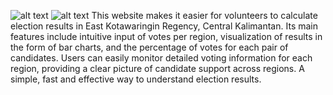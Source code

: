 ![alt text](https://github.com/Rofiqazk/Quick-Count/blob/main/public/img/Pemilu%20-%20Home.png?raw=true)
![alt text](https://github.com/Rofiqazk/Quick-Count/blob/main/public/img/logo.png?raw=true)
This website makes it easier for volunteers to calculate election results in East Kotawaringin Regency, Central Kalimantan. Its main features include intuitive input of votes per region, visualization of results in the form of bar charts, and the percentage of votes for each pair of candidates. Users can easily monitor detailed voting information for each region, providing a clear picture of candidate support across regions. A simple, fast and effective way to understand election results.
